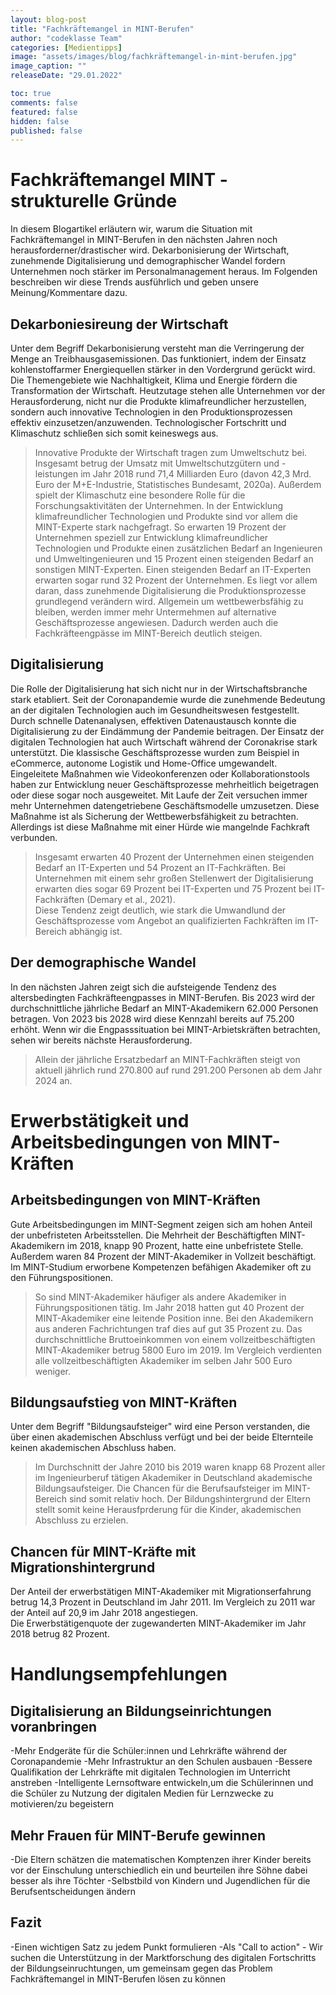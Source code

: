 ```yaml
---
layout: blog-post
title: "Fachkräftemangel in MINT-Berufen"
author: "codeklasse Team"
categories: [Medientipps]
image: "assets/images/blog/fachkräftemangel-in-mint-berufen.jpg" 
image_caption: ""
releaseDate: "29.01.2022"

toc: true
comments: false
featured: false
hidden: false
published: false
---
```


# Fachkräftemangel MINT - strukturelle Gründe

In diesem Blogartikel erläutern wir, warum die Situation mit Fachkräftemangel in MINT-Berufen in den nächsten Jahren noch herausforderner/drastischer wird. 
Dekarbonisierung der Wirtschaft, zunehmende Digitalisierung und demographischer Wandel fordern Unternehmen noch stärker im Personalmanagement heraus. 
Im Folgenden beschreiben wir diese Trends ausführlich und geben unsere Meinung/Kommentare dazu. 

## Dekarboniesireung der Wirtschaft 

Unter dem Begriff Dekarbonisierung versteht man die Verringerung der Menge an Treibhausgasemissionen. 
Das funktioniert, indem der Einsatz kohlenstoffarmer Energiequellen stärker in den Vordergrund gerückt wird. 
Die Themengebiete wie Nachhaltigkeit, Klima und Energie fördern die Transformation der Wirtschaft. 
Heutzutage stehen alle Unternehmen vor der Herausforderung, nicht nur die Produkte klimafreundlicher herzustellen, sondern auch innovative Technologien in den Produktionsprozessen effektiv einzusetzen/anzuwenden. 
Technologischer Fortschritt und Klimaschutz schließen sich somit keineswegs aus.
> Innovative Produkte der Wirtschaft tragen zum Umweltschutz bei. Insgesamt betrug der Umsatz mit Umweltschutzgütern und -leistungen im Jahr 2018 rund 71,4 Milliarden Euro (davon 42,3 Mrd. Euro der M+E-Industrie, Statistisches Bundesamt, 2020a). 
Außerdem spielt der Klimaschutz eine besondere Rolle für die Forschungsaktivitäten der Unternehmen.
In der Entwicklung klimafreundlicher Technologien und Produkte sind vor allem die MINT-Experte stark nachgefragt.
> So erwarten 19 Prozent der Unternehmen speziell zur Entwicklung klimafreundlicher Technologien und Produkte einen zusätzlichen Bedarf an Ingenieuren und Umweltingenieuren und 15 Prozent einen steigenden Bedarf an sonstigen MINT-Experten. Einen steigenden Bedarf an IT-Experten erwarten sogar rund 32 Prozent der Unternehmen. 
Es liegt vor allem daran, dass zunehmende Digitalisierung die Produktionsprozesse grundlegend verändern wird.
Allgemein um wettbewerbsfähig zu bleiben, werden immer mehr Untermehmen auf alternative Geschäftsprozesse angewiesen. 
Dadurch werden auch die Fachkräfteengpässe im MINT-Bereich deutlich steigen.    

## Digitalisierung 

Die Rolle der Digitalisierung hat sich nicht nur in der Wirtschaftsbranche stark etabliert. 
Seit der Coronapandemie wurde die zunehmende Bedeutung an der digitalen Technologien auch im Gesundheitswesen festgestellt. 
Durch schnelle Datenanalysen, effektiven Datenaustausch konnte die Digitalisierung zu der Eindämmung der Pandemie beitragen. 
Der Einsatz der digitalen Technologien hat auch Wirtschaft während der Coronakrise stark unterstützt. 
Die klassische Geschäftsprozesse wurden zum Beispiel in eCommerce, autonome Logistik und Home-Office umgewandelt.
Eingeleitete Maßnahmen wie Videokonferenzen oder Kollaborationstools haben zur Entwicklung neuer Geschäftsprozesse mehrheitlich beigetragen oder diese sogar noch ausgeweitet. 
Mit Laufe der Zeit versuchen immer mehr Unternehmen datengetriebene Geschäftsmodelle umzusetzen. 
Diese Maßnahme ist als Sicherung der Wettbewerbsfähigkeit zu betrachten. 
Allerdings ist diese Maßnahme mit einer Hürde wie mangelnde Fachkraft verbunden.  
> Insgesamt erwarten 40 Prozent der Unternehmen einen steigenden Bedarf an IT-Experten und 54 Prozent an IT-Fachkräften. Bei Unternehmen mit einem sehr großen Stellenwert der Digitalisierung erwarten dies sogar 69 Prozent bei IT-Experten und 75 Prozent bei IT-Fachkräften (Demary et al., 2021).  
Diese Tendenz zeigt deutlich, wie stark die Umwandlund der Geschäftsprozesse vom Angebot an qualifizierten Fachkräften im IT-Bereich abhängig ist. 

## Der demographische Wandel 

In den nächsten Jahren zeigt sich die aufsteigende Tendenz des altersbedingten Fachkräfteengpasses in MINT-Berufen. 
Bis 2023 wird der durchschnittliche jährliche Bedarf an MINT-Akademikern 62.000 Personen betragen. 
Von 2023 bis 2028 wird diese Kennzahl bereits auf 75.200 erhöht.
Wenn wir die Engpasssituation bei MINT-Arbietskräften betrachten, sehen wir bereits nächste Herausforderung. 
>Allein der jährliche Ersatzbedarf an MINT-Fachkräften steigt von aktuell jährlich rund 270.800 auf rund 291.200 Personen ab dem Jahr 2024 an.

# Erwerbstätigkeit und Arbeitsbedingungen von MINT-Kräften

## Arbeitsbedingungen von MINT-Kräften

Gute Arbeitsbedingungen im MINT-Segment zeigen sich am hohen Anteil der unbefristeten Arbeitsstellen.
Die Mehrheit der Beschäftigften MINT-Akademikern im 2018, knapp 90 Prozent, hatte eine unbefristete Stelle. 
Außerdem waren 84 Prozent der MINT-Akademiker in Vollzeit beschäftigt. 
Im MINT-Studium erworbene Kompetenzen befähigen Akademiker oft zu den Führungspositionen. 
> So sind MINT-Akademiker häufiger als andere Akademiker in Führungspositionen tätig. Im Jahr 2018 hatten gut 40 Prozent der MINT-Akademiker eine 
leitende Position inne. Bei den Akademikern aus anderen Fachrichtungen traf dies auf gut 35 Prozent zu.
Das durchschnittliche Bruttoeinkommen von einem vollzeitbeschäftigten MINT-Akademiker betrug 5800 Euro im 2019. 
Im Vergleich verdienten alle vollzeitbeschäftigten Akademiker im selben Jahr 500 Euro weniger. 

## Bildungsaufstieg von MINT-Kräften

Unter dem Begriff "Bildungsaufsteiger" wird eine Person verstanden, die über einen akademischen Abschluss verfügt und bei der beide Elternteile keinen
akademischen Abschluss haben. 
> Im Durchschnitt der Jahre 2010 bis 2019 waren knapp 68 Prozent aller im Ingenieurberuf tätigen Akademiker in Deutschland akademische Bildungsaufsteiger.
Die Chancen für die Berufsaufsteiger im MINT-Bereich sind somit relativ hoch.
Der Bildungshintergrund der Eltern stellt somit keine Herausfprderung für die Kinder, akademischen Abschluss zu erzielen.  

## Chancen für MINT-Kräfte mit Migrationshintergrund 

Der Anteil der erwerbstätigen MINT-Akademiker mit Migrationserfahrung betrug  14,3 Prozent in Deutschland im Jahr 2011.
Im Vergleich zu 2011 war der Anteil auf 20,9 im Jahr 2018 angestiegen.   
Die Erwerbstätigenquote der zugewanderten MINT-Akademiker im Jahr 2018 betrug 82 Prozent. 

# Handlungsempfehlungen 

## Digitalisierung an Bildungseinrichtungen voranbringen
-Mehr Endgeräte für die Schüler:innen und Lehrkräfte während der Coronapandemie 
-Mehr Infrastruktur an den Schulen ausbauen
-Bessere Qualifikation der Lehrkräfte mit digitalen Technologien im Unterricht anstreben
-Intelligente Lernsoftware entwickeln,um die Schülerinnen und die Schüler zu Nutzung der digitalen Medien für Lernzwecke zu motivieren/zu begeistern

## Mehr Frauen für MINT-Berufe gewinnen 
-Die Eltern schätzen die matematischen Komptenzen ihrer Kinder bereits vor der Einschulung unterschiedlich ein und beurteilen ihre Söhne dabei besser als ihre Töchter
-Selbstbild von Kindern und Jugendlichen für die Berufsentscheidungen ändern

## Fazit
-Einen wichtigen Satz zu jedem Punkt formulieren
-Als "Call to action" - Wir suchen die Unterstützung in der Marktforschung des digitalen Fortschritts der Bildungseinruchtungen, um gemeinsam gegen das Problem Fachkräftemangel in MINT-Berufen lösen zu können





